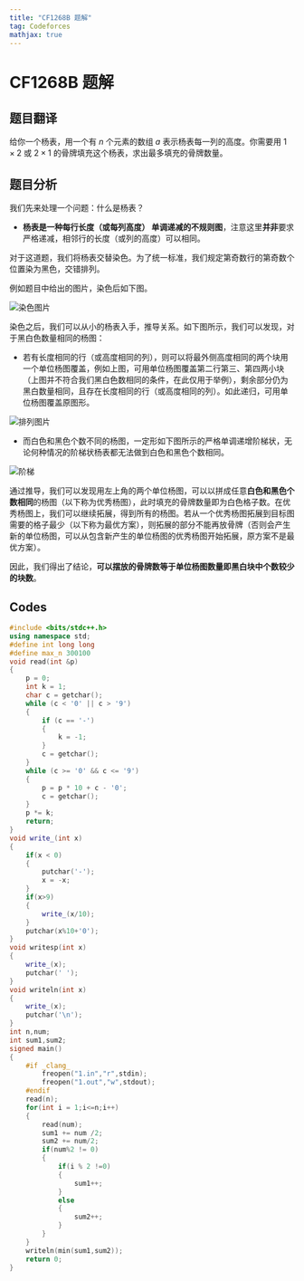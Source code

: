 ```yaml
---
title: "CF1268B 题解"
tag: Codeforces
mathjax: true
---
```


# CF1268B 题解

## 题目翻译

给你一个杨表，用一个有 $n$ 个元素的数组 $a$ 表示杨表每一列的高度。你需要用 $1 \times 2$ 或 $2 \times 1$ 的骨牌填充这个杨表，求出最多填充的骨牌数量。

## 题目分析

我们先来处理一个问题：什么是杨表？

- **杨表是一种每行长度（或每列高度） 单调递减的不规则图**，注意这里**并非**要求严格递减，相邻行的长度（或列的高度）可以相同。

对于这道题，我们将杨表交替染色。为了统一标准，我们规定第奇数行的第奇数个位置染为黑色，交错排列。

例如题目中给出的图片，染色后如下图。

![染色图片](https://cdn.luogu.com.cn/upload/image_hosting/gjmquur9.png)

染色之后，我们可以从小的杨表入手，推导关系。如下图所示，我们可以发现，对于黑白色数量相同的杨图：
- 若有长度相同的行（或高度相同的列），则可以将最外侧高度相同的两个块用一个单位杨图覆盖，例如上图，可用单位杨图覆盖第二行第三、第四两小块（上图并不符合我们黑白色数相同的条件，在此仅用于举例），剩余部分仍为黑白数量相同，且存在长度相同的行（或高度相同的列）。如此递归，可用单位杨图覆盖原图形。


![排列图片](https://cdn.luogu.com.cn/upload/image_hosting/iu9xhbnt.png)

- 而白色和黑色个数不同的杨图，一定形如下图所示的严格单调递增阶梯状，无论何种情况的阶梯状杨表都无法做到白色和黑色个数相同。

![阶梯](https://cdn.luogu.com.cn/upload/image_hosting/0s0tl2ot.png)

通过推导，我们可以发现用左上角的两个单位杨图，可以以拼成任意**白色和黑色个数相同**的杨图（以下称为优秀杨图），此时填充的骨牌数量即为白色格子数。在优秀杨图上，我们可以继续拓展，得到所有的杨图。若从一个优秀杨图拓展到目标图需要的格子最少（以下称为最优方案），则拓展的部分不能再放骨牌（否则会产生新的单位杨图，可以从包含新产生的单位杨图的优秀杨图开始拓展，原方案不是最优方案）。


因此，我们得出了结论，**可以摆放的骨牌数等于单位杨图数量即黑白块中个数较少的块数**。

## Codes

```cpp
#include <bits/stdc++.h>
using namespace std;
#define int long long
#define max_n 300100
void read(int &p)
{
    p = 0;
    int k = 1;
    char c = getchar();
    while (c < '0' || c > '9')
    {
        if (c == '-')
        {
            k = -1;
        }
        c = getchar();
    }
    while (c >= '0' && c <= '9')
    {
        p = p * 10 + c - '0';
        c = getchar();
    }
    p *= k;
    return;
}
void write_(int x)
{
    if(x < 0)
    {
        putchar('-');
        x = -x;
    }
    if(x>9)
    {
        write_(x/10);
    }
    putchar(x%10+'0');
}
void writesp(int x)
{
    write_(x);
    putchar(' ');
}
void writeln(int x)
{
    write_(x);
    putchar('\n');
}
int n,num;
int sum1,sum2;
signed main()
{
    #if _clang_
        freopen("1.in","r",stdin);
        freopen("1.out","w",stdout);
    #endif 
    read(n);
    for(int i = 1;i<=n;i++)
    {
        read(num);
        sum1 += num /2;
        sum2 += num/2;
        if(num%2 != 0)
        {
            if(i % 2 !=0)
            {
                sum1++;
            }
            else
            {
                sum2++;
            }
        }
    }
    writeln(min(sum1,sum2));
    return 0;
}
```

